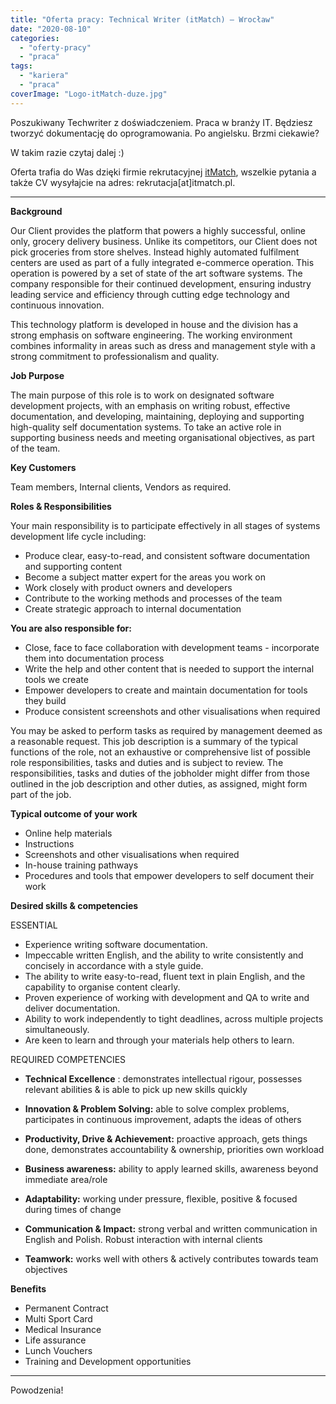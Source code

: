 ```yaml
---
title: "Oferta pracy: Technical Writer (itMatch) – Wrocław"
date: "2020-08-10"
categories:
  - "oferty-pracy"
  - "praca"
tags:
  - "kariera"
  - "praca"
coverImage: "Logo-itMatch-duze.jpg"
---
```


Poszukiwany Techwriter z doświadczeniem. Praca w branży IT. Będziesz tworzyć dokumentację do oprogramowania. Po angielsku. Brzmi ciekawie?

W takim razie czytaj dalej :)

Oferta trafia do Was dzięki firmie rekrutacyjnej [itMatch](https://itmatch.pl/), wszelkie pytania a także CV wysyłajcie na adres: rekrutacja\[at\]itmatch.pl.

---

**Background**

Our Client provides the platform that powers a highly successful, online only, grocery delivery business. Unlike its competitors, our Client does not pick groceries from store shelves. Instead highly automated fulfilment centers are used as part of a fully integrated e-commerce operation. This operation is powered by a set of state of the art software systems. The company responsible for their continued development, ensuring industry leading service and efficiency through cutting edge technology and continuous innovation.

This technology platform is developed in house and the division has a strong emphasis on software engineering. The working environment combines informality in areas such as dress and management style with a strong commitment to professionalism and quality.

**Job Purpose**

The main purpose of this role is to work on designated software development projects, with an emphasis on writing robust, effective documentation, and developing, maintaining, deploying and supporting high-quality self documentation systems. To take an active role in supporting business needs and meeting organisational objectives, as part of the team.

**Key Customers**

Team members, Internal clients, Vendors as required.

**Roles & Responsibilities**

Your main responsibility is to participate effectively in all stages of systems development life cycle including:

- Produce clear, easy-to-read, and consistent software documentation and supporting content
- Become a subject matter expert for the areas you work on
- Work closely with product owners and developers
- Contribute to the working methods and processes of the team
- Create strategic approach to internal documentation

**You are also responsible for:**

- Close, face to face collaboration with development teams - incorporate them into documentation process
- Write the help and other content that is needed to support the internal tools we create
- Empower developers to create and maintain documentation for tools they build
- Produce consistent screenshots and other visualisations when required

You may be asked to perform tasks as required by management deemed as a reasonable request. This job description is a summary of the typical functions of the role, not an exhaustive or comprehensive list of possible role responsibilities, tasks and duties and is subject to review. The responsibilities, tasks and duties of the jobholder might differ from those outlined in the job description and other duties, as assigned, might form part of the job.

**Typical outcome of your work**

- Online help materials
- Instructions
- Screenshots and other visualisations when required
- In-house training pathways
- Procedures and tools that empower developers to self document their work

**Desired skills & competencies**

ESSENTIAL

- Experience writing software documentation.
- Impeccable written English, and the ability to write consistently and concisely in accordance with a style guide.
- The ability to write easy-to-read, fluent text in plain English, and the capability to organise content clearly.
- Proven experience of working with development and QA to write and deliver documentation.
- Ability to work independently to tight deadlines, across multiple projects simultaneously.
- Are keen to learn and through your materials help others to learn.

REQUIRED COMPETENCIES

- **Technical Excellence** : demonstrates intellectual rigour, possesses relevant abilities & is able to pick up new skills quickly
- **Innovation & Problem Solving:** able to solve complex problems, participates in continuous improvement, adapts the ideas of others

- **Productivity, Drive & Achievement:** proactive approach, gets things done, demonstrates accountability & ownership, priorities own workload
- **Business awareness:** ability to apply learned skills, awareness beyond immediate area/role
- **Adaptability:** working under pressure, flexible, positive & focused during times of change
- **Communication & Impact:** strong verbal and written communication in English and Polish. Robust interaction with internal clients
- **Teamwork:** works well with others & actively contributes towards team objectives

**Benefits**

- Permanent Contract
- Multi Sport Card
- Medical Insurance
- Life assurance
- Lunch Vouchers
- Training and Development opportunities

---

Powodzenia!
